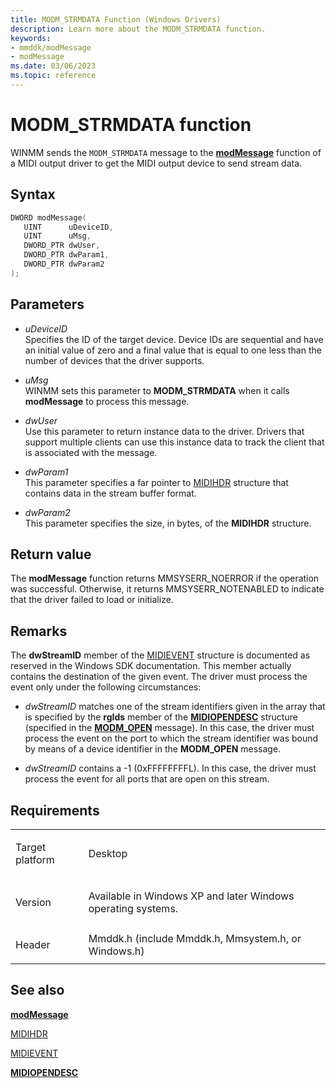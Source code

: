 ```yaml
---
title: MODM_STRMDATA Function (Windows Drivers)
description: Learn more about the MODM_STRMDATA function.
keywords:
- mmddk/modMessage
- modMessage
ms.date: 03/06/2023
ms.topic: reference
---
```


# MODM\_STRMDATA function

WINMM sends the `MODM_STRMDATA` message to the [**modMessage**](mod-message.md) function of a MIDI output driver to get the MIDI output device to send stream data.

## Syntax

``` c++
DWORD modMessage(
   UINT      uDeviceID,
   UINT      uMsg,
   DWORD_PTR dwUser,
   DWORD_PTR dwParam1,
   DWORD_PTR dwParam2
);
```

## Parameters

- *uDeviceID*  
  Specifies the ID of the target device. Device IDs are sequential and have an initial value of zero and a final value that is equal to one less than the number of devices that the driver supports.

- *uMsg*  
  WINMM sets this parameter to **MODM\_STRMDATA** when it calls **modMessage** to process this message.

- *dwUser*  
  Use this parameter to return instance data to the driver. Drivers that support multiple clients can use this instance data to track the client that is associated with the message.

- *dwParam1*  
  This parameter specifies a far pointer to [MIDIHDR](/windows/win32/api/mmeapi/ns-mmeapi-midihdr) structure that contains data in the stream buffer format.

- *dwParam2*  
  This parameter specifies the size, in bytes, of the **MIDIHDR** structure.

## Return value

The **modMessage** function returns MMSYSERR\_NOERROR if the operation was successful. Otherwise, it returns MMSYSERR\_NOTENABLED to indicate that the driver failed to load or initialize.

## Remarks

The **dwStreamID** member of the [MIDIEVENT](/windows/win32/api/mmeapi/ns-mmeapi-midievent) structure is documented as reserved in the Windows SDK documentation. This member actually contains the destination of the given event. The driver must process the event only under the following circumstances:

- *dwStreamID* matches one of the stream identifiers given in the array that is specified by the **rgIds** member of the [**MIDIOPENDESC**](/windows/win32/api/mmddk/ns-mmddk-midiopendesc) structure (specified in the [**MODM\_OPEN**](modm-open.md) message). In this case, the driver must process the event on the port to which the stream identifier was bound by means of a device identifier in the **MODM\_OPEN** message.

- *dwStreamID* contains a -1 (0xFFFFFFFFL). In this case, the driver must process the event for all ports that are open on this stream.

## Requirements

<table>
<tbody>
<tr class="odd">
<td><p>Target platform</p></td>
<td>Desktop</td>
</tr>
<tr class="even">
<td><p>Version</p></td>
<td><p>Available in Windows XP and later Windows operating systems.</p></td>
</tr>
<tr class="odd">
<td><p>Header</p></td>
<td>Mmddk.h (include Mmddk.h, Mmsystem.h, or Windows.h)</td>
</tr>
</tbody>
</table>

## See also

[**modMessage**](mod-message.md)

[MIDIHDR](/windows/win32/api/mmeapi/ns-mmeapi-midihdr)

[MIDIEVENT](/windows/win32/api/mmeapi/ns-mmeapi-midievent)

[**MIDIOPENDESC**](/windows/win32/api/mmddk/ns-mmddk-midiopendesc)
